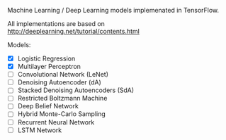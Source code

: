 Machine Learning / Deep Learning models implemenated in TensorFlow.

All implementations are based on http://deeplearning.net/tutorial/contents.html

Models:
- [x] Logistic Regression
- [x] Multilayer Perceptron
- [ ] Convolutional Network (LeNet)
- [ ] Denoising Autoencoder (dA)
- [ ] Stacked Denoising Autoencoders (SdA)
- [ ] Restricted Boltzmann Machine
- [ ] Deep Belief Network
- [ ] Hybrid Monte-Carlo Sampling
- [ ] Recurrent Neural Network
- [ ] LSTM Network
